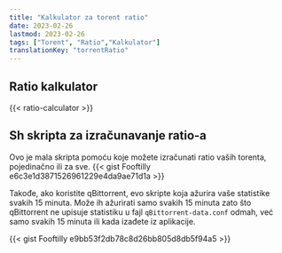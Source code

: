 ```yaml
---
title: "Kalkulator za torent ratio"
date: 2023-02-26
lastmod: 2023-02-26
tags: ["Torent", "Ratio","Kalkulator"]
translationKey: "torrentRatio"
---
```


## Ratio kalkulator

{{< ratio-calculator >}}

## Sh skripta za izračunavanje ratio-a

Ovo je mala skripta pomoću koje možete izračunati ratio vaših torenta, pojedinačno ili za sve.
{{< gist Fooftilly e6c3e1d3871526961229e4da9ae71d1a >}}

Takođe,
ako koristite qBittorrent,
evo skripte koja ažurira vaše statistike svakih 15 minuta.
Može ih ažurirati samo svakih 15 minuta zato što qBittorrent ne upisuje statistiku u fajl `qBittorrent-data.conf` odmah,
već samo svakih 15 minuta ili kada izađete iz aplikacije.

{{< gist Fooftilly e9bb53f2db78c8d26bb805d8db5f94a5 >}}
